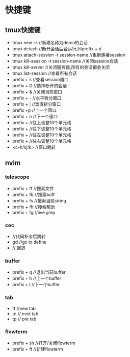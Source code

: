 # 快捷键
## tmux快捷键
* tmux new -s //新建名称为demo的会话
* tmux detach //断开会话后台运行,同prefix + d
* tmux attach-session -t session-name //重新连接session
* tmux kill-session -t session-name //关闭session会话
* tmux kill-server //关闭服务器,所有的会话都会关闭
* tmux list-session //查看所有会话
* prefix + s //查看session窗口
* prefix + D //选择断开的会话
* prefix + & //关闭当前窗口
* prefix + - //水平拆分窗口
* prefix + | //垂直拆分窗口
* prefix +p //上一个窗口
* prefix + n //下一个窗口
* prefix + <c-k> //往上调整10个单元格
* prefix + <c-j> //往下调整10个单元格
* prefix + <c-h> //往左调整10个单元格
* prefix + <c-l> //往右调整10个单元格
* <c-h/i/j/k> //窗口跳转


## nvim
### telescope
* prefix + ff //搜索文件
* prefix + fb //搜索buff
* prefix + fs //搜索当前string
* prefix + fh //搜索帮助
* prefix + fg //live grep

### coc
* <c-j> //代码补全后跳转
* gd //go to define
* <c-o> // 回退

### buffer
* prefix + q //退出当前buffer
* prefix + h //上一个buffer
* prefix + l //下一个buffer

### tab
* tt //new tab
* tn // next tab
* tp // pre tab

### flowterm
* prefix + sh //打开/关闭flowterm
* prefix + ft //新建flowterm

